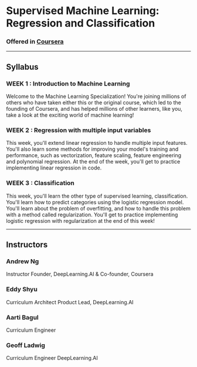 # Supervised Machine Learning: Regression and Classification
### Offered in [**Coursera**](https://www.coursera.org/learn/machine-learning?specialization=machine-learning-introduction)

---
## Syllabus

### WEEK 1 : Introduction to Machine Learning
Welcome to the Machine Learning Specialization! You're joining millions of others who have taken either this or the original course, which led to the founding of Coursera, and has helped millions of other learners, like you, take a look at the exciting world of machine learning!

### WEEK 2 : Regression with multiple input variables
This week, you'll extend linear regression to handle multiple input features. You'll also learn some methods for improving your model's training and performance, such as vectorization, feature scaling, feature engineering and polynomial regression. At the end of the week, you'll get to practice implementing linear regression in code.


### WEEK 3 : Classification
This week, you'll learn the other type of supervised learning, classification. You'll learn how to predict categories using the logistic regression model. You'll learn about the problem of overfitting, and how to handle this problem with a method called regularization. You'll get to practice implementing logistic regression with regularization at the end of this week!

---

## Instructors

### Andrew Ng
Instructor
Founder, DeepLearning.AI & Co-founder, Coursera

### Eddy Shyu
Curriculum Architect
Product Lead, DeepLearning.AI

### Aarti Bagul
Curriculum Engineer

### Geoff Ladwig
Curriculum Engineer
DeepLearning.AI